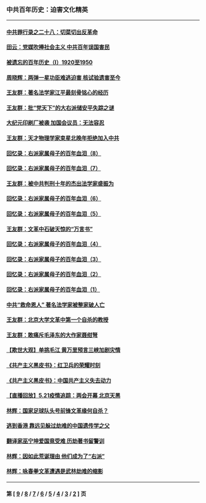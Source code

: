 ### 中共百年历史：迫害文化精英
---
#### [中共罪行录之二十八：切菜切出反革命](../../pages/nf1176111/n13030600.md?06260430) 
#### [田云：党媒吹捧社会主义 中共百年误国害民](../../pages/nf1176111/n13006682.md?06260430) 
#### [被遗忘的百年历史（I）1920至1950](../../pages/nf1176111/n12986411.md?06260430) 
#### [周晓辉：两弹一星功臣难逃迫害 核试验遗害至今](../../pages/nf1176111/n12974997.md?06260430) 
#### [王友群：著名法学家江平最刻骨铭心的经历](../../pages/nf1176111/n12970787.md?06260430) 
#### [王友群：批“党天下”的大右派储安平失踪之谜](../../pages/nf1176111/n12954229.md?06260430) 
#### [大纪元印刷厂被袭 加国会议员：无法容忍](../../pages/nf1176111/n12883028.md?06260430) 
#### [王友群：天才物理学家束星北晚年拒绝加入中共](../../pages/nf1176111/n12792913.md?06260430) 
#### [回忆录：右派家属母子的百年血泪（8）](../../pages/nf1176111/n12706196.md?06260430) 
#### [回忆录：右派家属母子的百年血泪（7）](../../pages/nf1176111/n12706191.md?06260430) 
#### [王友群：被中共判刑十年的杰出法学家盛振为](../../pages/nf1176111/n12706141.md?06260430) 
#### [回忆录：右派家属母子的百年血泪（6）](../../pages/nf1176111/n12698863.md?06260430) 
#### [回忆录：右派家属母子的百年血泪（5）](../../pages/nf1176111/n12692515.md?06260430) 
#### [王友群：文革中石破天惊的“万言书”](../../pages/nf1176111/n12690994.md?06260430) 
#### [回忆录：右派家属母子的百年血泪（4）](../../pages/nf1176111/n12686410.md?06260430) 
#### [回忆录：右派家属母子的百年血泪（3）](../../pages/nf1176111/n12683820.md?06260430) 
#### [回忆录：右派家属母子的百年血泪（2）](../../pages/nf1176111/n12679738.md?06260430) 
#### [回忆录：右派家属母子的百年血泪（1）](../../pages/nf1176111/n12678112.md?06260430) 
#### [中共“救命恩人” 著名法学家被整家破人亡](../../pages/nf1176111/n12658168.md?06260430) 
#### [王友群：北京大学文革中第一个自杀的教授](../../pages/nf1176111/n12632697.md?06260430) 
#### [王友群：敢痛斥毛泽东的大作家聂绀弩](../../pages/nf1176111/n12384788.md?06260430) 
#### [【欺世大观】单挑毛江 黄万里预言三峡加剧灾情](../../pages/nf1176111/n12357101.md?06260430) 
#### [《共产主义黑皮书》：红卫兵的荣耀时刻](../../pages/nf1176111/n12190329.md?06260430) 
#### [《共产主义黑皮书》：中国共产主义失去动力](../../pages/nf1176111/n12168749.md?06260430) 
#### [【直播回放】5.21疫情追踪：两会开幕 北京天黑](../../pages/nf1176111/n12126358.md?06260430) 
#### [林辉：国家足球队头号前锋文革缘何自杀？](../../pages/nf1176111/n11648921.md?06260430) 
#### [逃到香港 靠远见躲过劫难的中国遗传学之父](../../pages/nf1176111/n11535984.md?06260430) 
#### [翻译家巫宁坤爱国竟受难 历劫著书留警训](../../pages/nf1176111/n11478084.md?06260430) 
#### [林辉：因如此荒诞理由 他们成为了“右派”](../../pages/nf1176111/n11070799.md?06260430) 
#### [林辉：咏春拳文革遭遇是武林劫难的缩影](../../pages/nf1176111/n11042647.md?06260430) 

---
#### 第 [ [9](./9.md?06260430) / [8](./8.md?06260430) / [7](./7.md?06260430) / [6](./6.md?06260430) / [5](./5.md?06260430) / [4](./4.md?06260430) / [3](./3.md?06260430) / [2](./2.md?06260430) ] 页
